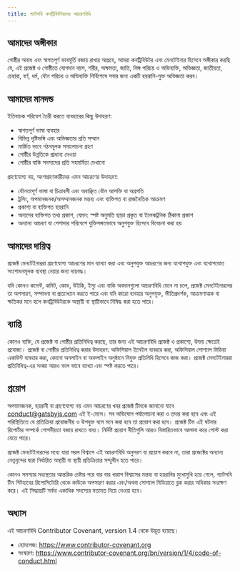 ```yaml
---
title: গ্যাটসবি কনট্রিবিউটরদের আচরণবিধি
---
```


## আমাদের অঙ্গীকার

গোষ্ঠীর অবাধ এবং স্বাগতপূর্ণ ভাবমূর্তি বজায় রাখার আগ্রহে, আমরা কনট্রিবিউটর এবং মেনটেইনার হিসেবে অঙ্গীকার করছি যে, এই প্রজেক্ট ও গোষ্ঠীতে যোগদান বয়স, শরীর, অক্ষমতা, জাতি, লিঙ্গ পরিচয় ও অভিব্যক্তি, অভিজ্ঞতা, জাতীয়তা, চেহারা, বর্ণ, ধর্ম, যৌন পরিচয় ও অভিব্যক্তি নির্বিশেষে সবার জন্য একটি হয়রানি-মুক্ত অভিজ্ঞতা করব।

## আমাদের মানদন্ড
 
ইতিবাচক পরিবেশ তৈরী করতে ব্যবহারের কিছু উদাহরণ:

- স্বাগতপূর্ণ ভাষা ব্যবহার
- বিভিন্ন দৃষ্টিভঙ্গি এবং অভিজ্ঞতার প্রতি সম্মান
- মার্জিত ভাবে গঠনমূলক সমালোচনা গ্রহণ
- গোষ্ঠীর উন্নতিকে প্রাধান্য দেওয়া
- গোষ্ঠীর বাকি সদস্যদের প্রতি সহমর্মিতা দেখানো

গ্রহণযোগ্য নয়, অংশগ্রহণকারীদের এমন আচরণের উদাহরণ:

- যৌনতাপূর্ণ ভাষা বা চিত্রাবলী এবং অবাঞ্ছিত যৌন আসক্তি বা অগ্রগতি
- ট্রলিং, অপমানজনক/অসম্মানজনক মন্তব্য এবং ব্যক্তিগত বা রাজনৈতিক আক্রমণ
- প্রকাশ্য বা ব্যক্তিগত হয়রানি
- অন্যদের ব্যক্তিগত তথ্য প্রকাশ, যেমন: স্পষ্ট অনুমতি ছাড়া প্রকৃত বা ইলেকট্রনিক ঠিকানা প্রকাশ
- অন্যান্য আচরণ যা পেশাদার পরিবেশে যুক্তিসঙ্গতভাবে অনুপযুক্ত হিসেবে বিবেচনা করা হয়

## আমাদের দায়িত্ব

প্রজেক্ট মেনটেইনাররা গ্রহণযোগ্য আচরণের মান ব্যাখ্যা করা এবং অনুপযুক্ত আচরণের জন্য যথোপযুক্ত এবং যথোপযোত সংশোধনমূলক ব্যবস্থা নেয়ার জন্য দায়বদ্ধ।

যদি কোনও কমেন্ট, কমিট, কোড, উইকি, ইস্যু এবং বাকি অবদানগুলো আচরণবিধি মেনে না চলে, প্রজেক্ট মেনটেইনারদের তা অপসারণ, সম্পাদনা বা প্রত্যাখ্যান করতে পারে এবং যদি কারো ব্যবহার অনুপযুক্ত, ভীতিপ্রদর্শক, আক্রমণাত্মক বা ক্ষতিকর মনে হলে কনট্রিবিউটরকে অস্থায়ী বা স্থায়ীভাবে নিষিদ্ধ করা হতে পারে।

## ব্যাপ্তি

কোনও ব্যক্তি, যে প্রজেক্ট বা গোষ্ঠীর প্রতিনিধিত্ব করছে, তার জন্য এই আচরণবিধি প্রজেক্ট ও প্রকাশ্যে, উভয় ক্ষেত্রেই প্রযোজ্য। প্রজেক্ট বা গোষ্ঠীর প্রতিনিধিত্ব করার উদাহরণ: অফিসিয়াল ইমেইল ব্যবহার করা, অফিসিয়াল সোশ্যাল মিডিয়া একাউন্ট ব্যবহার করা, কোনো অনলাইন বা অফলাইন অনুষ্ঠানে নিযুক্ত প্রতিনিধি হিসেবে কাজ করা। প্রজেক্ট মেনটেইনাররা প্রতিনিধিত্ব-এর সংজ্ঞা আরও ভাল ভাবে ব্যাখ্যা এবং স্পষ্ট করতে পারে।

## প্রয়োগ

অপমানজনক, হয়রানী বা গ্রহণযোগ্য নয় এমন আচরণের খবর প্রজেক্ট টিমকে জানানো যাবে [conduct@gatsbyjs.com](mailto:conduct@gatsbyjs.com) এই ই-মেলে। সব অভিযোগ পর্যালোচনা করা ও তদন্ত করা হবে এবং এই পরিস্থিতিতে যে প্রতিক্রিয়া প্রয়োজনীয় ও উপযুক্ত বলে মনে করা হবে তা প্রয়োগ করা হবে। প্রজেক্ট টিম এই ঘটনার রিপোর্টার সম্পর্কে গোপনীয়তা বজায় রাখতে বাধ্য। নির্দিষ্ট প্রয়োগ নীতিগুলি আরও বিস্তারিতভাবে আলাদা করে পোস্ট করা যেতে পারে।

প্রজেক্ট মেনটেইনারদের মধ্যে যারা সরল বিশ্বাসে এই আচরণবিধি অনুসরণ বা প্রয়োগ করবে না, তারা প্রজেক্টের অন্যান্য নেতৃবৃন্দের দ্বারা নির্ধারিত অস্থায়ী বা স্থায়ী প্রতিক্রিয়ার সম্মুখীন হতে পারে।

কোনও সমস্যার মধ্যস্থতার আন্তরিক চেষ্টার পরে বার বার খারাপ বিশ্বাসের মন্তব্য বা হয়রানির মুখোমুখি হয়ে গেলে, গ্যাটসবি টিম গিটহাবের রিপোসিটোরি থেকে কাউকে অপসারণ করার এবং/অথবা সোশ্যাল মিডিয়াতে ব্লক করার অধিকার সংরক্ষণ করে। এই সিদ্ধান্তটি সর্বদা একাধিক সদস্যের মতামত নিয়ে নেওয়া হবে।

## অধ্যাস

এই আচরণবিধি Contributor Covenant, version 1.4 থেকে উদ্ভূত হয়েছে।

- হোমপেজ: https://www.contributor-covenant.org
- সংস্করণ: https://www.contributor-covenant.org/bn/version/1/4/code-of-conduct.html
